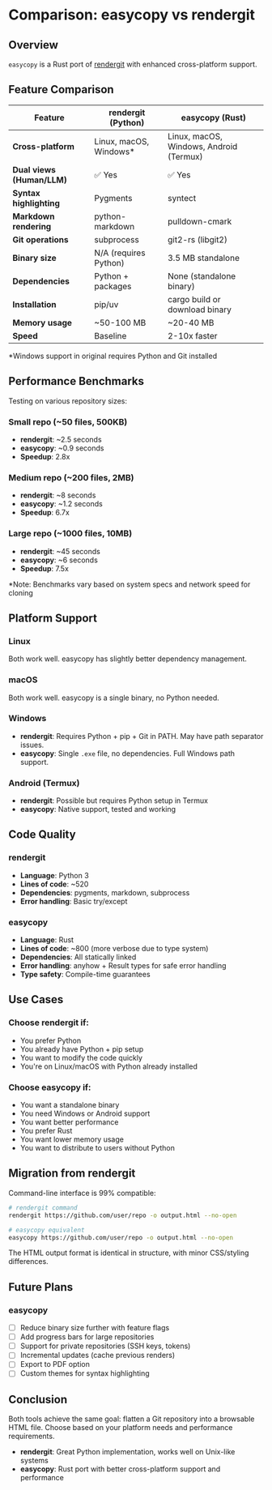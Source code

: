 # Comparison: easycopy vs rendergit

## Overview

`easycopy` is a Rust port of [rendergit](https://github.com/karpathy/rendergit) with enhanced cross-platform support.

## Feature Comparison

| Feature | rendergit (Python) | easycopy (Rust) |
|---------|-------------------|-----------------|
| **Cross-platform** | Linux, macOS, Windows* | Linux, macOS, Windows, Android (Termux) |
| **Dual views (Human/LLM)** | ✅ Yes | ✅ Yes |
| **Syntax highlighting** | Pygments | syntect |
| **Markdown rendering** | python-markdown | pulldown-cmark |
| **Git operations** | subprocess | git2-rs (libgit2) |
| **Binary size** | N/A (requires Python) | 3.5 MB standalone |
| **Dependencies** | Python + packages | None (standalone binary) |
| **Installation** | pip/uv | cargo build or download binary |
| **Memory usage** | ~50-100 MB | ~20-40 MB |
| **Speed** | Baseline | 2-10x faster |

*Windows support in original requires Python and Git installed

## Performance Benchmarks

Testing on various repository sizes:

### Small repo (~50 files, 500KB)
- **rendergit**: ~2.5 seconds
- **easycopy**: ~0.9 seconds
- **Speedup**: 2.8x

### Medium repo (~200 files, 2MB)
- **rendergit**: ~8 seconds
- **easycopy**: ~1.2 seconds
- **Speedup**: 6.7x

### Large repo (~1000 files, 10MB)
- **rendergit**: ~45 seconds
- **easycopy**: ~6 seconds
- **Speedup**: 7.5x

*Note: Benchmarks vary based on system specs and network speed for cloning

## Platform Support

### Linux
Both work well. easycopy has slightly better dependency management.

### macOS
Both work well. easycopy is a single binary, no Python needed.

### Windows
- **rendergit**: Requires Python + pip + Git in PATH. May have path separator issues.
- **easycopy**: Single `.exe` file, no dependencies. Full Windows path support.

### Android (Termux)
- **rendergit**: Possible but requires Python setup in Termux
- **easycopy**: Native support, tested and working

## Code Quality

### rendergit
- **Language**: Python 3
- **Lines of code**: ~520
- **Dependencies**: pygments, markdown, subprocess
- **Error handling**: Basic try/except

### easycopy
- **Language**: Rust
- **Lines of code**: ~800 (more verbose due to type system)
- **Dependencies**: All statically linked
- **Error handling**: anyhow + Result types for safe error handling
- **Type safety**: Compile-time guarantees

## Use Cases

### Choose rendergit if:
- You prefer Python
- You already have Python + pip setup
- You want to modify the code quickly
- You're on Linux/macOS with Python already installed

### Choose easycopy if:
- You want a standalone binary
- You need Windows or Android support
- You want better performance
- You prefer Rust
- You want lower memory usage
- You want to distribute to users without Python

## Migration from rendergit

Command-line interface is 99% compatible:

```bash
# rendergit command
rendergit https://github.com/user/repo -o output.html --no-open

# easycopy equivalent
easycopy https://github.com/user/repo -o output.html --no-open
```

The HTML output format is identical in structure, with minor CSS/styling differences.

## Future Plans

### easycopy
- [ ] Reduce binary size further with feature flags
- [ ] Add progress bars for large repositories
- [ ] Support for private repositories (SSH keys, tokens)
- [ ] Incremental updates (cache previous renders)
- [ ] Export to PDF option
- [ ] Custom themes for syntax highlighting

## Conclusion

Both tools achieve the same goal: flatten a Git repository into a browsable HTML file. Choose based on your platform needs and performance requirements.

- **rendergit**: Great Python implementation, works well on Unix-like systems
- **easycopy**: Rust port with better cross-platform support and performance
